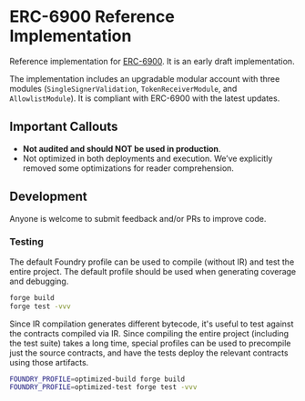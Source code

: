 # ERC-6900 Reference Implementation

Reference implementation for [ERC-6900](https://eips.ethereum.org/EIPS/eip-6900). It is an early draft implementation.

The implementation includes an upgradable modular account with three modules (`SingleSignerValidation`, `TokenReceiverModule`, and `AllowlistModule`). It is compliant with ERC-6900 with the latest updates.

## Important Callouts

- **Not audited and should NOT be used in production**.
- Not optimized in both deployments and execution. We’ve explicitly removed some optimizations for reader comprehension.

## Development

Anyone is welcome to submit feedback and/or PRs to improve code.

### Testing

The default Foundry profile can be used to compile (without IR) and test the entire project. The default profile should be used when generating coverage and debugging.

```bash
forge build
forge test -vvv
```

Since IR compilation generates different bytecode, it's useful to test against the contracts compiled via IR. Since compiling the entire project (including the test suite) takes a long time, special profiles can be used to precompile just the source contracts, and have the tests deploy the relevant contracts using those artifacts.

```bash
FOUNDRY_PROFILE=optimized-build forge build
FOUNDRY_PROFILE=optimized-test forge test -vvv
```
